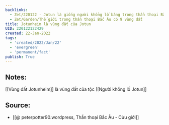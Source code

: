 ```yaml
---
backlinks:
  - Zet/220122 - Jotun là giống người khổng lồ băng trong thần thoại Bắc Âu
  - Zet/Garden/Thế giới trong thần thoại Bắc Âu có 9 vùng đất
title: Jotunheim là vùng đất của Jotun
UID: 220122122429
created: 22-Jan-2022
tags:
  - 'created/2022/Jan/22'
  - 'evergreen'
  - 'permanent/fact'
publish: True
---
```

## Notes:
[[Vùng đất Jotunheim]] là vùng đất của tộc [[Người khổng lồ Jotun]]

## Source:
- [[@ peterpotter90.wordpress, Thần thoại Bắc Âu - Cửu giới]]



